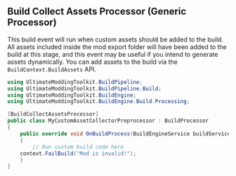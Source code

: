 ﻿Build Collect Assets Processor (Generic Processor)
--------------------------------------------------

This build event will run when custom assets should be added to the build. All assets included inside the mod export folder will have been added to the build at this stage, and this event may be useful if you intend to generate assets dynamically. You can add assets to the build via the `BuildContext.BuildAssets` API.

```cs
using UltimateModdingToolkit.BuildPipeline;
using UltimateModdingToolkit.BuildPipeline.Build;
using UltimateModdingToolkit.BuildEngine;
using UltimateModdingToolkit.BuildEngine.Build.Processing;

[BuildCollectAssetsProcessor]
public class MyCustomAssetCollectorPreprocessor : BuildProcessor
{
    public override void OnBuildProcess(BuildEngineService buildService, BuildContext context)
    {
        // Run custom build code here
	context.FailBuild("Mod is invalid!");
    }
}
```